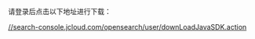 请登录后点击以下地址进行下载：

[//search-console.jcloud.com/opensearch/user/downLoadJavaSDK.action](http://search-console.jcloud.com/opensearch/user/downLoadJavaSDK.action)
